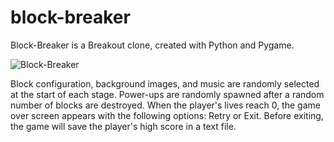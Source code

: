 # block-breaker
Block-Breaker is a Breakout clone, created with Python and Pygame.

![Block-Breaker](https://github.com/user-attachments/assets/1e79d9c3-1954-4e0a-8104-8844dad7b5f4)

Block configuration, background images, and music are randomly selected at the start of each stage.
Power-ups are randomly spawned after a random number of blocks are destroyed. 
When the player's lives reach 0, the game over screen appears with the following options: Retry or Exit.
Before exiting, the game will save the player's high score in a text file.

